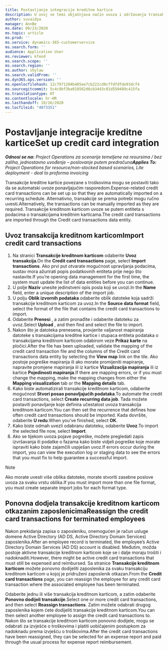 ```yaml
---
title: Postavljanje integracije kreditne kartice
description: U ovoj se temi objašnjava način uvoza i održavanja transakcija kreditne kartice povezane s troškovima.
author: suvaidya
manager: AnnBe
ms.date: 09/23/2020
ms.topic: article
ms.prod: ''
ms.service: dynamics-365-customerservice
ms.search.form: ''
audience: Application User
ms.reviewer: kfend
ms.search.scope: ''
ms.search.region: ''
ms.author: shylaw
ms.search.validFrom: ''
ms.dyn365.ops.version: ''
ms.openlocfilehash: 12c7971204b485ee7cb222cd9cffdfdfde93dcf4
ms.sourcegitcommit: 5c4c9bf3ba018562d6cb3443c01d550489c415fa
ms.translationtype: HT
ms.contentlocale: hr-HR
ms.lasthandoff: 10/16/2020
ms.locfileid: "4073351"
---
```

# <a name="set-up-credit-card-integration"></a><span data-ttu-id="3419c-103">Postavljanje integracije kreditne kartice</span><span class="sxs-lookup"><span data-stu-id="3419c-103">Set up credit card integration</span></span>

<span data-ttu-id="3419c-104">_**Odnosi se na:** Project Operations za scenarije temeljene na resursima / bez zaliha, jednostavno uvođenje – poslovanje putem predračuna_</span><span class="sxs-lookup"><span data-stu-id="3419c-104">_**Applies To:** Project Operations for resource/non-stocked based scenarios, Lite deployment - deal to proforma invoicing_</span></span>

<span data-ttu-id="3419c-105">Transakcije kreditne kartice povezane s troškovima mogu se postaviti tako da se automatski uvoze ponavljajućim rasporedom.</span><span class="sxs-lookup"><span data-stu-id="3419c-105">Expense-related credit card transactions can be set up so that they are automatically imported on a recurring schedule.</span></span> <span data-ttu-id="3419c-106">Alternativno, transakcije se prema potrebi mogu ručno uvesti.</span><span class="sxs-lookup"><span data-stu-id="3419c-106">Alternatively, the transactions can be manually imported as they are required.</span></span> <span data-ttu-id="3419c-107">Transakcije kreditnom karticom uvoze se putem entiteta s podacima o transakcijama kreditnim karticama.</span><span class="sxs-lookup"><span data-stu-id="3419c-107">The credit card transactions are imported through the Credit card transactions data entity.</span></span>

## <a name="import-credit-card-transactions"></a><span data-ttu-id="3419c-108">Uvoz transakcija kreditnom karticom</span><span class="sxs-lookup"><span data-stu-id="3419c-108">Import credit card transactions</span></span>

1. <span data-ttu-id="3419c-109">Na stranici **Transakcije kreditnom karticom** odaberite **Uvoz transakcija**.</span><span class="sxs-lookup"><span data-stu-id="3419c-109">On the **Credit card transactions** page, select **Import transactions**.</span></span> <span data-ttu-id="3419c-110">Ako prvi put otvarate mogućnost upravljanja podacima, sustav mora ažurirati popis podatkovnih entiteta prije nego što nastavite.</span><span class="sxs-lookup"><span data-stu-id="3419c-110">If you’re opening data management for the first time, the system must update the list of data entities before you can continue.</span></span>
2. <span data-ttu-id="3419c-111">U polje **Naziv** unesite jedinstveni opis posla koji se uvozi.</span><span class="sxs-lookup"><span data-stu-id="3419c-111">In the **Name** field, enter a unique description of the import job.</span></span>
3. <span data-ttu-id="3419c-112">U polju **Oblik izvornih podataka** odaberite oblik datoteke koja sadrži transakcije kreditnom karticom za uvoz.</span><span class="sxs-lookup"><span data-stu-id="3419c-112">In the **Source data format** field, select the format of the file that contains the credit card transactions to import.</span></span>
4. <span data-ttu-id="3419c-113">Odaberite **Prenesi** , a zatim pronađite i odaberite datoteku za uvoz.</span><span class="sxs-lookup"><span data-stu-id="3419c-113">Select **Upload** , and then find and select the file to import.</span></span>
5. <span data-ttu-id="3419c-114">Nakon što je datoteka prenesena, provjerite valjanost mapiranja datoteke s transakcijama kreditne kartice i stupaca entiteta podataka o transakcijama kreditnom karticom odabirom veze **Prikaz karte** na pločici.</span><span class="sxs-lookup"><span data-stu-id="3419c-114">After the file has been uploaded, validate the mapping of the credit card transaction file and the columns of the Credit card transactions data entity by selecting the **View map** link on the tile.</span></span> <span data-ttu-id="3419c-115">Ako postoje pogreške mapiranja ili ako morate promijeniti mapiranje, napravite promjene mapiranja ili iz kartice **Vizualizacija mapiranja** ili iz kartice **Pojedinosti mapiranja**.</span><span class="sxs-lookup"><span data-stu-id="3419c-115">If there are mapping errors, or if you must change the mapping, make the mapping changes from either the **Mapping visualization** tab or the **Mapping details** tab.</span></span>
6. <span data-ttu-id="3419c-116">Kako biste automatizirali transakcije kreditnom karticom, odaberite mogućnost **Stvori posao ponavljajućih podataka**.</span><span class="sxs-lookup"><span data-stu-id="3419c-116">To automate the credit card transactions, select **Create recurring data job**.</span></span> <span data-ttu-id="3419c-117">Tada možete postaviti ponavljanje koje definira učestalost uvoza transakcija kreditnom karticom.</span><span class="sxs-lookup"><span data-stu-id="3419c-117">You can then set the recurrence that defines how often credit card transactions should be imported.</span></span> <span data-ttu-id="3419c-118">Kada dovršite, odaberite **U redu**.</span><span class="sxs-lookup"><span data-stu-id="3419c-118">When you’ve finished, select **OK**.</span></span>
7. <span data-ttu-id="3419c-119">Kako biste odmah uvezli odabranu datoteku, odaberite **Uvoz**.</span><span class="sxs-lookup"><span data-stu-id="3419c-119">To import the selected file now, select **Import**.</span></span>
8. <span data-ttu-id="3419c-120">Ako se tijekom uvoza pojave pogreške, možete pregledati zapis izvršavanja ili podatke o fazama kako biste vidjeli pogreške koje morate ispraviti kako biste zajamčili uspješan uvoz.</span><span class="sxs-lookup"><span data-stu-id="3419c-120">If errors occur during the import, you can view the execution log or staging data to see the errors that you must fix to help guarantee a successful import.</span></span>

> [!NOTE]
> <span data-ttu-id="3419c-121">Ako morate uvesti više oblika datoteke, morate stvoriti zasebne poslove uvoza za svaku vrstu oblika.</span><span class="sxs-lookup"><span data-stu-id="3419c-121">If you must import more than one file format, you must create separate import jobs for each format type.</span></span>

## <a name="reassign-the-credit-card-transactions-for-terminated-employees"></a><span data-ttu-id="3419c-122">Ponovna dodjela transakcije kreditnom karticom otkazanim zaposlenicima</span><span class="sxs-lookup"><span data-stu-id="3419c-122">Reassign the credit card transactions for terminated employees</span></span>

<span data-ttu-id="3419c-123">Nakon prekidanja zapisa o zaposleniku, onemogućen je račun usluge domene Active Directory (AD DS, Active Directory Domain Services) zaposlenika.</span><span class="sxs-lookup"><span data-stu-id="3419c-123">After an employee record is terminated, the employee’s Active Directory Domain Services (AD DS) account is disabled.</span></span> <span data-ttu-id="3419c-124">Međutim, možda postoje aktivne transakcije kreditnom karticom koje se i dalje moraju trošiti i nadoknaditi.</span><span class="sxs-lookup"><span data-stu-id="3419c-124">However, there might be active credit card transactions that must still be expensed and reimbursed.</span></span> <span data-ttu-id="3419c-125">Sa stranice **Transakcije kreditnom karticom** možete ponovno dodijeliti zaposlenika za svaku transakciju kreditnom karticom u kojoj je pridruženi zaposlenik otkazan.</span><span class="sxs-lookup"><span data-stu-id="3419c-125">From the **Credit card transactions** page, you can reassign the employee for any credit card transaction where the associated employee has been terminated.</span></span>

<span data-ttu-id="3419c-126">Odaberite jednu ili više transakcija kreditnom karticom, a zatim odaberite **Ponovno dodijeli transakcije**.</span><span class="sxs-lookup"><span data-stu-id="3419c-126">Select one or more credit card transactions, and then select **Reassign transactions**.</span></span> <span data-ttu-id="3419c-127">Zatim možete odabrati drugog zaposlenika kojem ćete dodijeliti transakcije kreditnom karticom.</span><span class="sxs-lookup"><span data-stu-id="3419c-127">You can then select another employee to assign the credit card transactions to.</span></span> <span data-ttu-id="3419c-128">Nakon što se transakcije kreditnom karticom ponovno dodijele, mogu se odabrati za izvješće o troškovima i platiti uobičajenim postupkom za nadoknadu prema izvješću o troškovima.</span><span class="sxs-lookup"><span data-stu-id="3419c-128">After the credit card transactions have been reassigned, they can be selected for an expense report and paid through the usual process for expense report reimbursement.</span></span>
